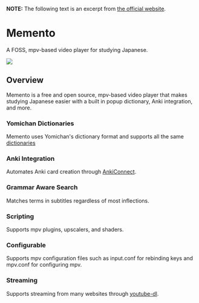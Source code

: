 

﻿**NOTE:** The following text is an excerpt from [the official website](https://ripose-jp.github.io/Memento).

# Memento
A FOSS, mpv-based video player for studying Japanese.

![](https://cdn.jsdelivr.net/gh/jakublevy/chocopkgs/memento/example.png)

## Overview
Memento is a free and open source, mpv-based video player that makes studying Japanese easier with a built in popup dictionary, Anki integration, and more.

### Yomichan Dictionaries
Memento uses Yomichan's dictionary format and supports all the same [dictionaries](https://foosoft.net/projects/yomichan/#dictionaries)

### Anki Integration
Automates Anki card creation through [AnkiConnect](https://ankiweb.net/shared/info/2055492159).

### Grammar Aware Search
Matches terms in subtitles regardless of most inflections.

### Scripting
Supports mpv plugins, upscalers, and shaders.

### Configurable
Supports mpv configuration files such as input.conf for rebinding keys and mpv.conf for configuring mpv.


### Streaming
Supports streaming from many websites through [youtube-dl](https://community.chocolatey.org/packages/youtube-dl).
